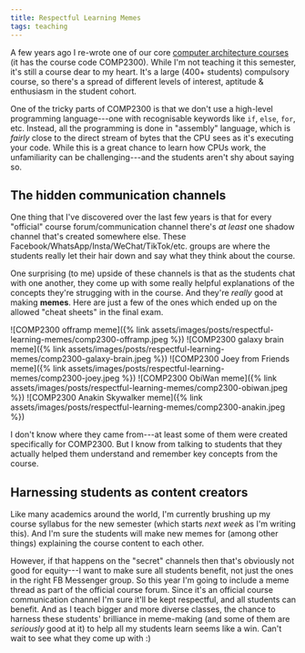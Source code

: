 ```yaml
---
title: Respectful Learning Memes
tags: teaching
---
```


A few years ago I re-wrote one of our core [computer architecture
courses](https://cs.anu.edu.au/courses/comp2300/) (it has the course code
COMP2300). While I'm not teaching it this semester, it's still a course dear to
my heart. It's a large (400+ students) compulsory course, so there's a spread of
different levels of interest, aptitude & enthusiasm in the student cohort.

One of the tricky parts of COMP2300 is that we don't use a high-level
programming language---one with recognisable keywords like `if`, `else`, `for`, etc.
Instead, all the programming is done in "assembly" language, which
is _fairly_ close to the direct stream of bytes that the CPU sees as it's
executing your code. While this is a great chance to learn how CPUs work, the
unfamiliarity can be challenging---and the students aren't shy about saying so.

## The hidden communication channels

One thing that I've discovered over the last few years is that for every
"official" course forum/communication channel there's _at least_ one shadow
channel that's created somewhere else. These
Facebook/WhatsApp/Insta/WeChat/TikTok/etc. groups are where the students really
let their hair down and say what they think about the course.

One surprising (to me) upside of these channels is that as the students chat
with one another, they come up with some really helpful explanations of the
concepts they're strugging with in the course. And they're _really_ good at
making **memes**. Here are just a few of the ones which ended up on the allowed
"cheat sheets" in the final exam.

![COMP2300 offramp meme]({% link assets/images/posts/respectful-learning-memes/comp2300-offramp.jpeg %})
![COMP2300 galaxy brain meme]({% link assets/images/posts/respectful-learning-memes/comp2300-galaxy-brain.jpeg %})
![COMP2300 Joey from Friends meme]({% link assets/images/posts/respectful-learning-memes/comp2300-joey.jpeg %})
![COMP2300 ObiWan meme]({% link assets/images/posts/respectful-learning-memes/comp2300-obiwan.jpeg %})
![COMP2300 Anakin Skywalker meme]({% link assets/images/posts/respectful-learning-memes/comp2300-anakin.jpeg %})

I don't know where they came from---at least some of them were created
specifically for COMP2300. But I know from talking to students that they
actually helped them understand and remember key concepts from the course.

## Harnessing students as content creators

Like many academics around the world, I'm currently brushing up my course
syllabus for the new semester (which starts _next week_ as I'm writing this).
And I'm sure the students will make new memes for (among other things)
explaining the course content to each other.

However, if that happens on the "secret" channels then that's obviously not good
for equity---I want to make sure all students benefit, not just the ones in the
right FB Messenger group. So this year I'm going to include a meme thread as
part of the official course forum. Since it's an official course communication
channel I'm sure it'll be kept respectful, and all students can benefit. And as
I teach bigger and more diverse classes, the chance to harness these students'
brilliance in meme-making (and some of them are _seriously_ good at it) to help
all my students learn seems like a win. Can't wait to see what they come up with
:)
